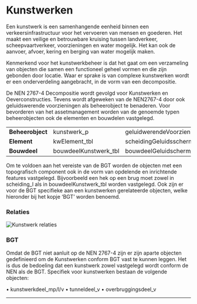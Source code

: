 ﻿# Kunstwerken

Een kunstwerk is een samenhangende eenheid binnen een verkeersinfrastructuur voor het vervoeren van mensen en goederen. Het maakt een veilige en betrouwbare kruising tussen landverkeer, scheepvaartverkeer, voorzieningen en water mogelijk. Het kan ook de aanvoer, afvoer, kering en berging van water mogelijk maken. 

Kenmerkend voor het kunstwerkbeheer is dat het gaat om een verzameling van objecten die samen een functioneel geheel vormen en die zijn gebonden door locatie. Waar er sprake is van complexe kunstwerken wordt er een onderverdeling aangebracht, in de vorm van een decompositie.

De NEN 2767-4 Decompositie wordt gevolgd voor Kunstwerken en Oeverconstructies. Tevens wordt afgeweken van de NEN2767-4 door ook geluidswerende voorzieningen als beheerobject te benaderen. Voor bevorderen van het assetmanagement worden van de genoemde typen beheerobjecten ook de elementen en bouwdelen vastgelegd.


|                  |                        |                            |                       |
|------------------|------------------------|----------------------------|-----------------------|
| __Beheerobject__ | 	kunstwerk_p	          | geluidwerendeVoorziening_l | 	oevervak_v           |
| __Element__      | 	kwElement_tbl         | 	scheidingGeluidsscherm_l  | 	scheidingWater_l     |
| __Bouwdeel__     | 	bouwdeelKunstwerk_tbl | 	bouwdeelGeluidscherm_tbl  | 	bouwdeelOevervak_tbl |

Om te voldoen aan het vereiste van de BGT worden de objecten met een topografisch component ook in de vorm van opdelende en inrichtende features vastgelegd. Bijvoorbeeld een hek op een brug moet zowel in scheiding_l als in bouwdeelKunstwerk_tbl worden vastgelegd. Ook zijn er voor de BGT specifieke aan een kunstwerken gerelateerde objecten, welke hieronder bij het kopje ‘BGT’ worden benoemd. 

### Relaties

![Kunstwerk relaties](D:\git\bu_geodata_beheer\gereedschap\documentatie\areaaldata_datamodel\4.3d4\Objectbladen\03_Kunstwerken\kw_relaties.png)

### BGT

Omdat de BGT niet aanluit op de NEN 2767-4 zijn er zijn aparte objecten gedefinieerd om de Kunstwerken conform BGT vast te kunnen leggen. Het is dus de bedoeling dat een kunstwerk zowel vastgelegd wordt conform de NEN als de BGT. Specifiek voor kunstwerken bestaan de volgende objecten:

•	kunstwerkdeel_mp/l/v
•	tunneldeel_v
•	overbruggingsdeel_v

***


